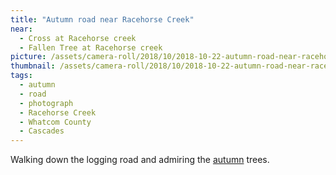 ```yaml
---
title: "Autumn road near Racehorse Creek"
near:
  - Cross at Racehorse creek
  - Fallen Tree at Racehorse creek
picture: /assets/camera-roll/2018/10/2018-10-22-autumn-road-near-racehorse-creek/20181022_232728508_iOS.jpg
thumbnail: /assets/camera-roll/2018/10/2018-10-22-autumn-road-near-racehorse-creek/20181022_232728508_iOS-thumbnail.jpg
tags:
  - autumn
  - road
  - photograph
  - Racehorse Creek
  - Whatcom County
  - Cascades
---
```

Walking down the logging road and admiring the [autumn](/autumn/) trees.